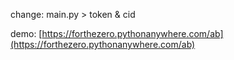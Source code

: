 change: main.py > token & cid

demo: [https://forthezero.pythonanywhere.com/ab](https://forthezero.pythonanywhere.com/ab)